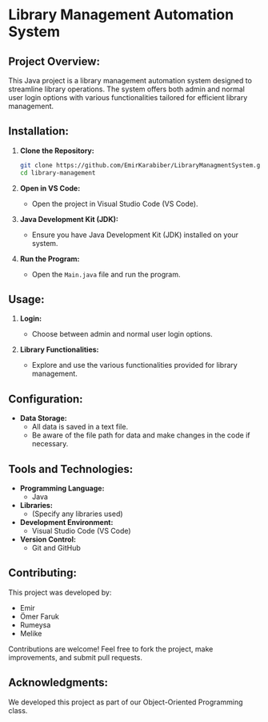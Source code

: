 # Library Management Automation System

## Project Overview:
This Java project is a library management automation system designed to streamline library operations. The system offers both admin and normal user login options with various functionalities tailored for efficient library management.

## Installation:
1. **Clone the Repository:**
   ```bash
   git clone https://github.com/EmirKarabiber/LibraryManagmentSystem.git
   cd library-management
   ```

2. **Open in VS Code:**
   - Open the project in Visual Studio Code (VS Code).

3. **Java Development Kit (JDK):**
   - Ensure you have Java Development Kit (JDK) installed on your system.

4. **Run the Program:**
   - Open the `Main.java` file and run the program.

## Usage:
1. **Login:**
   - Choose between admin and normal user login options.

2. **Library Functionalities:**
   - Explore and use the various functionalities provided for library management.

## Configuration:
- **Data Storage:**
  - All data is saved in a text file.
  - Be aware of the file path for data and make changes in the code if necessary.

## Tools and Technologies:
- **Programming Language:**
  - Java
- **Libraries:**
  - (Specify any libraries used)
- **Development Environment:**
  - Visual Studio Code (VS Code)
- **Version Control:**
  - Git and GitHub

## Contributing:
This project was developed by:
- Emir
- Ömer Faruk
- Rumeysa
- Melike

Contributions are welcome! Feel free to fork the project, make improvements, and submit pull requests.

## Acknowledgments:
We developed this project as part of our Object-Oriented Programming class.
